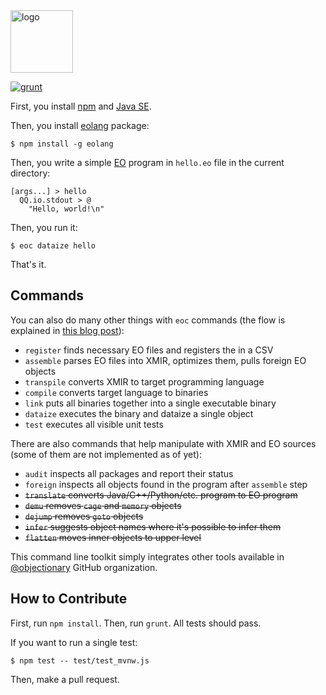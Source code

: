 <img alt="logo" src="https://www.objectionary.com/cactus.svg" height="100px" />

[![grunt](https://github.com/objectionary/eoc/actions/workflows/grunt.yml/badge.svg)](https://github.com/objectionary/eoc/actions/workflows/grunt.yml)

First, you install [npm](https://docs.npmjs.com/downloading-and-installing-node-js-and-npm)
and [Java SE](https://www.oracle.com/java/technologies/downloads/).

Then, you install [eolang](https://www.npmjs.com/package/eolang) package:

```
$ npm install -g eolang
```

Then, you write a simple [EO](https://www.eolang.org) program in `hello.eo` file
in the current directory:

```
[args...] > hello
  QQ.io.stdout > @
    "Hello, world!\n"
```

Then, you run it:

```
$ eoc dataize hello
```

That's it.

## Commands

You can also do many other things with `eoc` commands
(the flow is explained in [this blog post](https://www.yegor256.com/2021/10/21/objectionary.html)):

  * `register` finds necessary EO files and registers the in a CSV
  * `assemble` parses EO files into XMIR, optimizes them, pulls foreign EO objects
  * `transpile` converts XMIR to target programming language
  * `compile` converts target language to binaries
  * `link` puts all binaries together into a single executable binary
  * `dataize` executes the binary and dataize a single object
  * `test` executes all visible unit tests

There are also commands that help manipulate with XMIR and EO sources (some of them are not implemented as of yet):

  * `audit` inspects all packages and report their status
  * `foreign` inspects all objects found in the program after `assemble` step
  * <del>`translate` converts Java/C++/Python/etc. program to EO program</del>
  * <del>`demu` removes `cage` and `memory` objects</del>
  * <del>`dejump` removes `goto` objects</del>
  * <del>`infer` suggests object names where it's possible to infer them</del>
  * <del>`flatten` moves inner objects to upper level</del>

This command line toolkit simply integrates other tools available in
[@objectionary](https://github.com/objectionary) GitHub organization.

## How to Contribute

First, run `npm install`. Then, run `grunt`. All tests should pass.

If you want to run a single test:

```
$ npm test -- test/test_mvnw.js
```

Then, make a pull request.
